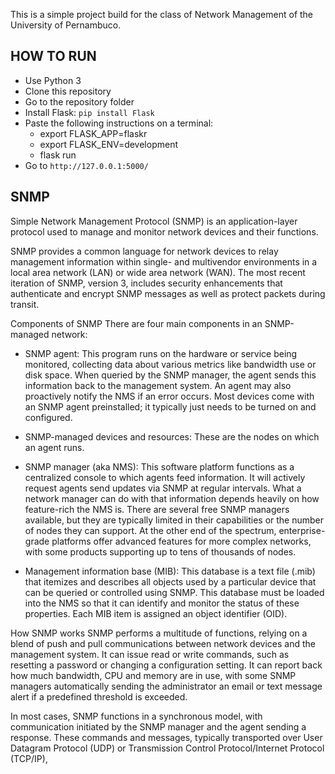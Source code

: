 This is a simple project build for the class of Network Management of the University of Pernambuco.

## HOW TO RUN
- Use Python 3
- Clone this repository
- Go to the repository folder
- Install Flask: `pip install Flask`
- Paste the following instructions on a terminal:
  - export FLASK_APP=flaskr
  - export FLASK_ENV=development
  - flask run
- Go to `http://127.0.0.1:5000/`


## SNMP
Simple Network Management Protocol (SNMP) is an application-layer protocol used to manage and monitor network devices and their functions. 

SNMP provides a common language for network devices to relay management information within single- and multivendor environments in a local area network (LAN) or wide area network (WAN). The most recent iteration of SNMP, version 3, includes security enhancements that authenticate and encrypt SNMP messages as well as protect packets during transit.

Components of SNMP
There are four main components in an SNMP-managed network:

- SNMP agent: This program runs on the hardware or service being monitored, collecting data about various metrics like bandwidth use or disk space. When queried by the SNMP manager, the agent sends this information back to the management system. An agent may also proactively notify the NMS if an error occurs. Most devices come with an SNMP agent preinstalled; it typically just needs to be turned on and configured.

- SNMP-managed devices and resources: These are the nodes on which an agent runs.

- SNMP manager (aka NMS): This software platform functions as a centralized console to which agents feed information. It will actively request agents send updates via SNMP at regular intervals. What a network manager can do with that information depends heavily on how feature-rich the NMS is. There are several free SNMP managers available, but they are typically limited in their capabilities or the number of nodes they can support. At the other end of the spectrum, enterprise-grade platforms offer advanced features for more complex networks, with some products supporting up to tens of thousands of nodes.

- Management information base (MIB): This database is a text file (.mib) that itemizes and describes all objects used by a particular device that can be queried or controlled using SNMP. This database must be loaded into the NMS so that it can identify and monitor the status of these properties. Each MIB item is assigned an object identifier (OID).

How SNMP works
SNMP performs a multitude of functions, relying on a blend of push and pull communications between network devices and the management system. It can issue read or write commands, such as resetting a password or changing a configuration setting. It can report back how much bandwidth, CPU and memory are in use, with some SNMP managers automatically sending the administrator an email or text message alert if a predefined threshold is exceeded.

In most cases, SNMP functions in a synchronous model, with communication initiated by the SNMP manager and the agent sending a response. These commands and messages, typically transported over User Datagram Protocol (UDP) or Transmission Control Protocol/Internet Protocol (TCP/IP),

